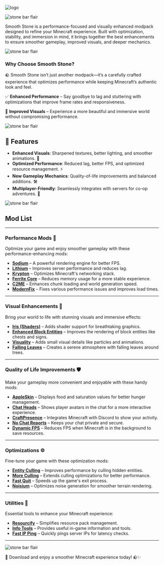 ![logo](https://cdn.modrinth.com/data/cached_images/f452eb3529208f3ef40b936f808faa01dc0b67e7_0.webp)

![stone bar flair](https://cdn.modrinth.com/data/cached_images/eeb6d852f632505e1017de2d5dffb7fadbd2436e.png)

Smooth Stone is a performance-focused and visually enhanced modpack designed to refine your Minecraft experience. Built with optimization, stability, and immersion in mind, it brings together the best enhancements to ensure smoother gameplay, improved visuals, and deeper mechanics.

![stone bar flair](https://cdn.modrinth.com/data/cached_images/eeb6d852f632505e1017de2d5dffb7fadbd2436e.png)

### Why Choose Smooth Stone?

🪨 Smooth Stone isn’t just another modpack—it’s a carefully crafted experience that optimizes performance while keeping Minecraft’s authentic look and feel.

✅ **Enhanced Performance** – Say goodbye to lag and stuttering with optimizations that improve frame rates and responsiveness.

🎨 **Improved Visuals** – Experience a more beautiful and immersive world without compromising performance.

![stone bar flair](https://cdn.modrinth.com/data/cached_images/eeb6d852f632505e1017de2d5dffb7fadbd2436e.png)

## 🚀 Features

- **Enhanced Visuals**: Sharpened textures, better lighting, and smoother animations. 🌈
- **Optimized Performance**: Reduced lag, better FPS, and optimized resource management. ⚡
- **New Gameplay Mechanics**: Quality-of-life improvements and balanced additions. 🛠️
- **Multiplayer-Friendly**: Seamlessly integrates with servers for co-op adventures. 👥

![stone bar flair](https://cdn.modrinth.com/data/cached_images/eeb6d852f632505e1017de2d5dffb7fadbd2436e.png)

## Mod List

---

### **Performance Mods** 🚀  
Optimize your game and enjoy smoother gameplay with these performance-enhancing mods:  
- **[Sodium](https://modrinth.com/mod/sodium)** – A powerful rendering engine for better FPS.  
- **[Lithium](https://modrinth.com/mod/lithium)** – Improves server performance and reduces lag.  
- **[Krypton](https://modrinth.com/mod/krypton)** – Optimizes Minecraft's networking stack.  
- **[Ferrite Core](https://modrinth.com/mod/ferrite-core)** – Reduces memory usage for a more stable experience.  
- **[C2ME](https://modrinth.com/mod/c2me-fabric)** – Enhances chunk loading and world generation speed.  
- **[ModernFix](https://modrinth.com/mod/modernfix)** – Fixes various performance issues and improves load times.  

---

### **Visual Enhancements** 🎨  
Bring your world to life with stunning visuals and immersive effects:  
- **[Iris (Shaders)](https://modrinth.com/mod/iris)** – Adds shader support for breathtaking graphics.  
- **[Enhanced Block Entities](https://modrinth.com/mod/ebe)** – Improves the rendering of block entities like chests and signs.  
- **[Visuality](https://modrinth.com/mod/visuality)** – Adds small visual details like particles and animations.  
- **[Falling Leaves](https://modrinth.com/mod/fallingleaves)** – Creates a serene atmosphere with falling leaves around trees.  

---

### **Quality of Life Improvements** 🛡️  
Make your gameplay more convenient and enjoyable with these handy mods:  
- **[AppleSkin](https://modrinth.com/mod/appleskin)** – Displays food and saturation values for better hunger management.  
- **[Chat Heads](https://modrinth.com/mod/chat-heads)** – Shows player avatars in the chat for a more interactive experience.  
- **[CraftPresence](https://modrinth.com/mod/craftpresence)** – Integrates Minecraft with Discord to show your activity.  
- **[No Chat Reports](https://modrinth.com/mod/no-chat-reports)** – Keeps your chat private and secure.  
- **[Dynamic FPS](https://modrinth.com/mod/dynamic-fps)** – Reduces FPS when Minecraft is in the background to save resources.  

---

### **Optimizations** ⚙️  
Fine-tune your game with these optimization mods:  
- **[Entity Culling](https://modrinth.com/mod/entityculling)** – Improves performance by culling hidden entities.  
- **[More Culling](https://modrinth.com/mod/moreculling)** – Extends culling optimizations for better performance.  
- **[Fast Quit](https://modrinth.com/mod/fastquit)** – Speeds up the game's exit process.  
- **[Noisium](https://modrinth.com/mod/noisium)** – Optimizes noise generation for smoother terrain rendering.  

---

### **Utilities** 🧰  
Essential tools to enhance your Minecraft experience:  
- **[Resourcify](https://modrinth.com/mod/resourcify)** – Simplifies resource pack management.  
- **[Info Tools](https://modrinth.com/datapack/info-tools)** – Provides useful in-game information and tools.  
- **[Fast IP Ping](https://modrinth.com/mod/fast-ip-ping)** – Quickly pings server IPs for latency checks.  

---

![stone bar flair](https://cdn.modrinth.com/data/cached_images/eeb6d852f632505e1017de2d5dffb7fadbd2436e.png)

🚀 Download and enjoy a smoother Minecraft experience today! 🪨✨
